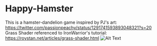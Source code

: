 # Happy-Hamster
This is a hamster-dandelion game inspired by PJ's art: https://twitter.com/passionpeachy/status/1291741593893048321?s=20
Grass Shader referenced to IronWarrior's tutorial: https://roystan.net/articles/grass-shader.html
![Alt Text](Readme.gif)

